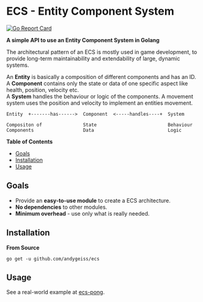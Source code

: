 # ECS - Entity Component System

[![Go Report Card](https://goreportcard.com/badge/github.com/andygeiss/ecs)](https://goreportcard.com/report/github.com/andygeiss/ecs)

**A simple API to use an Entity Component System in Golang**

The architectural pattern of an ECS is mostly used in game development,
to provide long-term maintainability and extendability of large, dynamic systems.

An **Entity** is basically a composition of different components and has an ID.  
A **Component** contains only the state or data of one specific aspect like health, position, velocity etc.  
A **System** handles the behaviour or logic of the components. A movement system uses the position and velocity to implement an entities movement. 

    Entity  +-------has------>  Component  <-----handles----+  System
    
    Compositon of               State                          Behaviour
    Components                  Data                           Logic

**Table of Contents**

- [Goals](README.md#goals)
- [Installation](README.md#installation)
- [Usage](README.md#usage)

## Goals

- Provide an **easy-to-use module** to create a ECS architecture.
- **No dependencies** to other modules.
- **Minimum overhead** - use only what is really needed.

## Installation

**From Source**

    go get -u github.com/andygeiss/ecs

## Usage

See a real-world example at [ecs-pong](https://github.com/andygeiss/ecs-pong/tree/master/internal/app).
